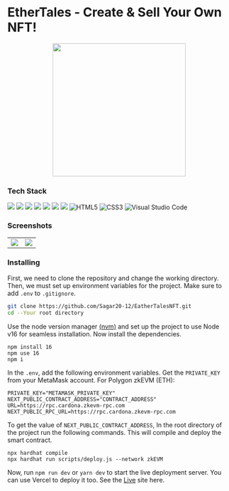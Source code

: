 # EtherTales - Create & Sell Your Own NFT!

<p align="center">
  <img src="https://github.com/user-attachments/assets/9a562094-ab82-4ed3-a1b1-2b1556d44e51" height="300">
</p>

### Tech Stack

<img src="https://img.shields.io/badge/JavaScript-323330?style=for-the-badge&logo=javascript&logoColor=F7DF1E"> <img src="https://img.shields.io/badge/next%20js-000000?style=for-the-badge&logo=nextdotjs&logoColor=white"> <img src="https://img.shields.io/badge/Solidity-e6e6e6?style=for-the-badge&logo=solidity&logoColor=black"> <img src="https://img.shields.io/badge/chai-A30701?style=for-the-badge&logo=chai&logoColor=white"> <img src="https://img.shields.io/badge/Tailwind_CSS-38B2AC?style=for-the-badge&logo=tailwind-css&logoColor=white"> <img src="https://img.shields.io/badge/Figma-F24E1E?style=for-the-badge&logo=figma&logoColor=white"> <img src="https://img.shields.io/badge/Vercel-000000?style=for-the-badge&logo=vercel&logoColor=white"> ![HTML5](https://img.shields.io/badge/html5-%23E34F26.svg?style=for-the-badge&logo=html5&logoColor=white) ![CSS3](https://img.shields.io/badge/css3-%231572B6.svg?style=for-the-badge&logo=css3&logoColor=white) ![Visual Studio Code](https://img.shields.io/badge/Visual%20Studio%20Code-0078d7.svg?style=for-the-badge&logo=visual-studio-code&logoColor=white)

### Screenshots

<table align="center">
  <tr>
    <td align="center">
      <img src="https://github.com/user-attachments/assets/ba1a71f1-121a-46d5-8104-87c4741e7a56">
    </td>
    <td align="center">
      <img src="https://github.com/user-attachments/assets/04000949-232b-48f2-bb6c-4abcef498ae6">
    </td>
  </tr>
</table>


### Installing 

First, we need to clone the repository and change the working directory. Then, we must set up environment variables for the project. Make sure to add ```.env``` to ```.gitignore```.

```bash
git clone https://github.com/Sagar20-12/EatherTalesNFT.git
cd --Your root directory
```

Use the node version manager [(nvm)](https://www.freecodecamp.org/news/node-version-manager-nvm-install-guide/) and set up the project to use Node v16 for seamless installation. Now install the dependencies.

```node
npm install 16
npm use 16
npm i
```

In the ```.env```, add the following environment variables. Get the ```PRIVATE_KEY``` from your MetaMask account. For Polygon zkEVM (ETH):

```env
PRIVATE_KEY="METAMASK_PRIVATE_KEY"
NEXT_PUBLIC_CONTRACT_ADDRESS="CONTRACT_ADDRESS"
URL=https://rpc.cardona.zkevm-rpc.com
NEXT_PUBLIC_RPC_URL=https://rpc.cardona.zkevm-rpc.com
```

To get the value of ```NEXT_PUBLIC_CONTRACT_ADDRESS```, In the root directory of the project run the following commands. This will compile and deploy the smart contract.

```node
npx hardhat compile
npx hardhat run scripts/deploy.js --network zkEVM
```

Now, run ```npm run dev``` or ```yarn dev``` to start the live deployment server. You can use Vercel to deploy it too. See the [Live](https://desinft.vercel.app/) site here.

